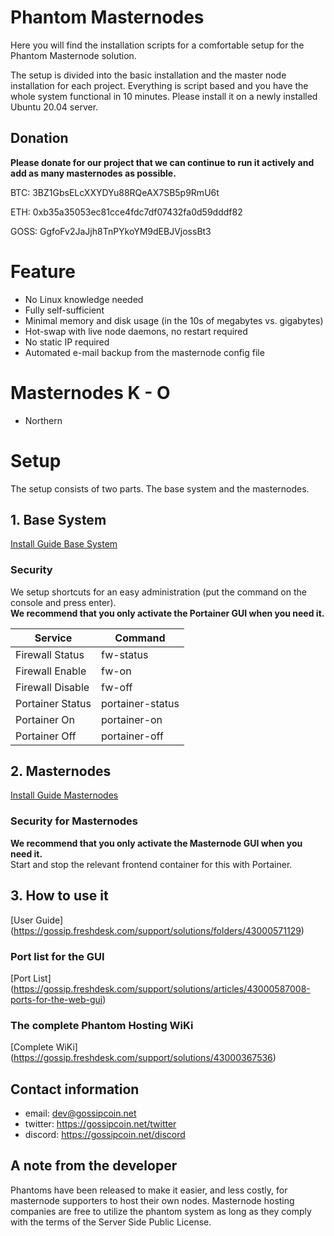# Phantom Masternodes

Here you will find the installation scripts for a comfortable setup for the Phantom Masternode solution.

The setup is divided into the basic installation and the master node installation for each project. Everything is script based and you have the whole system functional in 10 minutes. Please install it on a newly installed Ubuntu 20.04 server.

## Donation

**Please donate for our project that we can continue to run it actively and add as many masternodes as possible.**

BTC: 3BZ1GbsELcXXYDYu88RQeAX7SB5p9RmU6t

ETH: 0xb35a35053ec81cce4fdc7df07432fa0d59dddf82

GOSS: GgfoFv2JaJjh8TnPYkoYM9dEBJVjossBt3

# Feature

* No Linux knowledge needed
* Fully self-sufficient
* Minimal memory and disk usage (in the 10s of megabytes vs. gigabytes)
* Hot-swap with live node daemons, no restart required
* No static IP required
* Automated e-mail backup from the masternode config file

# Masternodes K - O

* Northern

# Setup

The setup consists of two parts. The base system and the masternodes.

## 1. Base System

[Install Guide Base System](https://gossip.freshdesk.com/a/solutions/articles/43000587001)

### Security

We setup shortcuts for an easy administration (put the command on the console and press enter).<br/>
**We recommend that you only activate the Portainer GUI when you need it.**

|Service          |Command         |
|-----------------|----------------|
|Firewall Status  |fw-status       |
|Firewall Enable  |fw-on           |
|Firewall Disable |fw-off          |
|Portainer Status |portainer-status|
|Portainer On     |portainer-on    |
|Portainer Off    |portainer-off   |

## 2. Masternodes

[Install Guide Masternodes](https://gossip.freshdesk.com/a/solutions/articles/43000587002)

### Security for Masternodes

**We recommend that you only activate the Masternode GUI when you need it.**<br>
Start and stop the relevant frontend container for this with Portainer.

## 3. How to use it

[User Guide] (https://gossip.freshdesk.com/support/solutions/folders/43000571129)

### Port list for the GUI

[Port List] (https://gossip.freshdesk.com/support/solutions/articles/43000587008-ports-for-the-web-gui)

### The complete Phantom Hosting WiKi

[Complete WiKi] (https://gossip.freshdesk.com/support/solutions/43000367536)

## Contact information

* email: dev@gossipcoin.net
* twitter: https://gossipcoin.net/twitter
* discord: https://gossipcoin.net/discord

## A note from the developer

Phantoms have been released to make it easier, and less costly, for masternode supporters to host their own nodes. Masternode hosting companies are free to utilize the phantom system as long as they comply with the terms of the Server Side Public License. 
